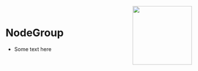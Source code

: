 <div style="float: right;"><img src="../../images/01.png" width="160px" /></div><br>


# NodeGroup
- Some text here